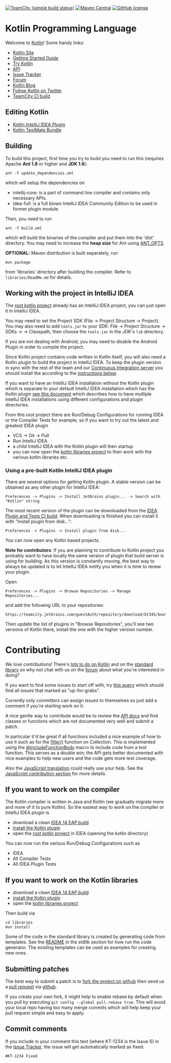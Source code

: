 [![TeamCity (simple build status)](https://img.shields.io/teamcity/http/teamcity.jetbrains.com/s/bt345.svg)](https://teamcity.jetbrains.com/viewType.html?buildTypeId=bt345&branch_Kotlin=%3Cdefault%3E&tab=buildTypeStatusDiv)
[![Maven Central](https://img.shields.io/maven-central/v/org.jetbrains.kotlin/kotlin-maven-plugin.svg)](http://search.maven.org/#search%7Cga%7C1%7Cg%3A%22org.jetbrains.kotlin%22)
[![GitHub license](https://img.shields.io/badge/license-Apache%20License%202.0-blue.svg?style=flat)](http://www.apache.org/licenses/LICENSE-2.0)

# Kotlin Programming Language

Welcome to [Kotlin](http://kotlinlang.org/)! Some handy links:

 * [Kotlin Site](http://kotlinlang.org/)
 * [Getting Started Guide](http://kotlinlang.org/docs/tutorials/getting-started.html)
 * [Try Kotlin](http://try.kotlinlang.org/)
 * [API](http://jetbrains.github.com/kotlin/versions/snapshot/apidocs/index.html)
 * [Issue Tracker](http://youtrack.jetbrains.com/issues/KT)
 * [Forum](http://devnet.jetbrains.net/community/kotlin?view=discussions)
 * [Kotlin Blog](http://blog.jetbrains.com/kotlin/)
 * [Follow Kotlin on Twitter](https://twitter.com/kotlin)
 * [TeamCity CI build](https://teamcity.jetbrains.com/project.html?tab=projectOverview&projectId=Kotlin)

## Editing Kotlin

 * [Kotlin IntelliJ IDEA Plugin](http://hadihariri.com/2012/02/17/the-kotlin-journey-part-i-getting-things-set-up/)
 * [Kotlin TextMate Bundle](https://github.com/k33g/kotlin-textmate-bundle#readme)

## Building

To build this project, first time you try to build you need to run this (requires Apache **Ant 1.8** or higher and **JDK 1.6**):

    ant -f update_dependencies.xml

which will setup the dependencies on

* intellij-core: is a part of command line compiler and contains only necessary APIs.
* idea-full: is a full blown IntelliJ IDEA Community Edition to be used in former plugin module.

Then, you need to run

    ant -f build.xml

which will build the binaries of the compiler and put them into the 'dist' directory. You may need to increase the **heap size** for Ant using
[ANT_OPTS](http://www.liferay.com/community/wiki/-/wiki/Main/Ant+opts).

**OPTIONAL:** Maven distribution is built separately, run

    mvn package

from 'libraries' directory after building the compiler. Refer to `libraries/ReadMe.md` for details.

## Working with the project in IntelliJ IDEA

The [root kotlin project](https://github.com/JetBrains/kotlin) already has an IntelliJ IDEA project, you can just open it in IntelliJ IDEA.

You may need to set the Project SDK (File -> Project Structure -> Project).
You may also need to add `tools.jar` to your SDK: File -> Project Structure -> SDKs -> <Your JDK> -> Classpath,
then choose the `tools.jar` in the JDK's `lib` directory.

If you are not dealing with Android, you may need to disable the Android Plugin in order to compile the project.

Since Kotlin project contains code written in Kotlin itself, you will also need a Kotlin plugin to build the project in IntelliJ IDEA.
To keep the plugin version in sync with the rest of the team and our [Continuous Integration server](https://teamcity.jetbrains.com/project.html?projectId=Kotlin&tab=projectOverview)
you should install the according to the [instructions below](#plugin-for-contributors).

If you want to have an IntelliJ IDEA installation without the Kotlin plugin which is separate to your default IntelliJ IDEA installation which has the Kotlin
plugin [see this document](http://devnet.jetbrains.net/docs/DOC-181) which describes how to have mutliple IntelliJ IDEA installations using different configurations and plugin directories.

From this root project there are Run/Debug Configurations for running IDEA or the Compiler Tests for example; so if you want to try out the latest and greatest IDEA plugin

* VCS -> Git -> Pull
* Run IntelliJ IDEA
* a child IntelliJ IDEA with the Kotlin plugin will then startup
* you can now open the [kotlin libraries project](https://github.com/JetBrains/kotlin/tree/master/libraries) to then work with the various kotlin libraries etc.

### <a name="pre-built-plugin"></a>Using a pre-built Kotlin IntelliJ IDEA plugin

There are several options for getting Kotlin plugin. A stable version can be obtained as any other plugin for IntelliJ IDEA:

    Preferences -> Plugins -> Install JetBrains plugin... -> Search with "Kotlin" string

The most recent version of the plugin can be downloaded from the
[IDEA Plugin and Tests CI build](https://teamcity.jetbrains.com/project.html?projectId=project67&tab=projectOverview). When downloading is
finished you can install it with "Install plugin from disk...":

    Preferences -> Plugins -> Install plugin from disk...

You can now open any Kotlin based projects.

<a name="plugin-for-contributors"></a>
**Note for contributors**: If you are planning to contribute to Kotlin project you probably want to have locally the same version of plugin that build server is using for building.
As this version is constantly moving, the best way to always be updated is to let IntelliJ IDEA notify you when it is time to renew your plugin.

Open

    Preferences -> Plugins -> Browse Repositories -> Manage Repositories...

and add the following URL to your repositories:

    https://teamcity.jetbrains.com/guestAuth/repository/download/bt345/bootstrap.tcbuildtag/updatePlugins.xml

Then update the list of plugins in "Browse Repositories", you'll see two versions of Kotlin there, install the one with the higher version number.

# Contributing

We love contributions! There's [lots to do on Kotlin](http://youtrack.jetbrains.com/issues/KT) and on the [standard library](https://youtrack.jetbrains.com/issues/KT?q=Subtask+of%3A+KT-2554+%23Unresolved) so why not chat with us on the [forum](http://devnet.jetbrains.net/community/kotlin?view=discussions) about what you're interested in doing?

If you want to find some issues to start off with, try [this query](https://youtrack.jetbrains.com/issues?q=tag%3A+%7BUp+For+Grabs%7D+%23Unresolved) which should find all issues that marked as "up-for-grabs".

Currently only committers can assign issues to themselves so just add a comment if you're starting work on it.

A nice gentle way to contribute would be to review the [API docs](http://jetbrains.github.com/kotlin/versions/snapshot/apidocs/index.html) and find classes or functions which are not documented very well and submit a patch.

In particular it'd be great if all functions included a nice example of how to use it such as for the <a href="http://jetbrains.github.com/kotlin/versions/snapshot/apidocs/kotlin/java/util/Collection-extensions.html#filter(kotlin.Function1)">filter()</a> function on Collection. This is implemented using the <a href="https://github.com/JetBrains/kotlin/blob/master/libraries/stdlib/src/kotlin/IterablesLazy.kt#L17">@includeFunctionBody</a> macro to include code from a test function. This serves as a double win; the API gets better documented with nice examples to help new users and the code gets more test coverage.

Also the [JavaScript translation](https://github.com/JetBrains/kotlin/blob/master/js/ReadMe.md) could really use your help. See the [JavaScript contribution section](https://github.com/JetBrains/kotlin/blob/master/js/ReadMe.md) for more details.


## If you want to work on the compiler

The Kotlin compiler is written in Java and Kotlin (we gradually migrate more and more of it to pure Kotlin). So the easiest way to work on the compiler or IntelliJ IDEA plugin is

* download a clean [IDEA 14 EAP build](http://confluence.jetbrains.com/display/IDEADEV/IDEA+14+EAP)
* [install the Kotlin plugin](#pre-built-plugin)
* open the [root kotlin project](https://github.com/JetBrains/kotlin) in IDEA (opening the kotlin directory)

You can now run the various Run/Debug Configurations such as

* IDEA
* All Compiler Tests
* All IDEA Plugin Tests


## If you want to work on the Kotlin libraries

* download a clean [IDEA 14 EAP build](http://confluence.jetbrains.com/display/IDEADEV/IDEA+14+EAP)
* [install the Kotlin plugin](#pre-built-plugin)
* open the [kotlin libraries project](https://github.com/JetBrains/kotlin/tree/master/libraries)

Then build via

    cd libraries
    mvn install

Some of the code in the standard library is created by generating code from templates. See the [README](https://github.com/JetBrains/kotlin/blob/master/libraries/stdlib/ReadMe.md) in the stdlib section for how run the code generator. The existing templates can be used as examples for creating new ones.

## Submitting patches

The best way to submit a patch is to [fork the project on github](http://help.github.com/fork-a-repo/) then send us a
[pull request](http://help.github.com/send-pull-requests/) via [github](http://github.com).

If you create your own fork, it might help to enable rebase by default
when you pull by executing `git config --global pull.rebase
true`. This will avoid your local repo having too many merge commits
which will help keep your pull request simple and easy to apply.

## Commit comments

If you include in your comment this text (where KT-1234 is the Issue ID in the [Issue Tracker](http://youtrack.jetbrains.com/issues/KT), the issue will get automatically marked as fixed.

    #KT-1234 Fixed
